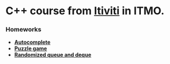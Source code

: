 #  C++ course from [Itiviti](https://www.itiviti.com/) in ITMO.

###  Homeworks

- **[Autocomplete](https://github.com/DMozhevitin/ITMO/tree/main/cpp-course/autocomplete)**
- **[Puzzle game](https://github.com/DMozhevitin/ITMO/tree/main/cpp-course/puzzle-game)**
- **[Randomized queue and deque](https://github.com/DMozhevitin/ITMO/tree/main/cpp-course/randomized-queue-and-deque)**
